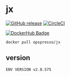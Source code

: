 # jx

[![GitHub release](https://img.shields.io/github/release/opspresso/jx.svg)](https://github.com/opspresso/jx/releases)
[![CircleCI](https://circleci.com/gh/opspresso/jx.svg?style=svg)](https://circleci.com/gh/opspresso/jx)

[![DockerHub Badge](http://dockeri.co/image/opspresso/jx)](https://hub.docker.com/r/opspresso/jx/)

```bash
docker pull opspresso/jx
```

## version

```
ENV VERSION v2.0.575
```
